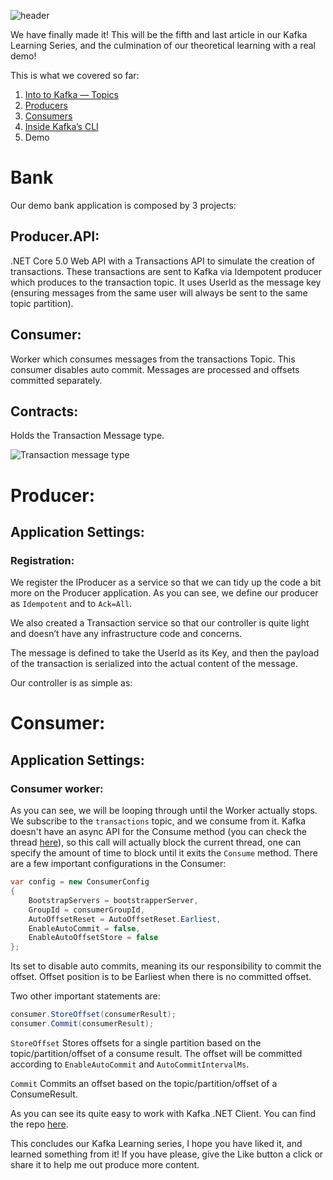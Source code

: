 ![header](https://miro.medium.com/v2/resize:fit:770/1*y-8NaBH83BMBjuzDj40SVw.jpeg)

We have finally made it! This will be the fifth and last article in our Kafka Learning Series, and the culmination of our theoretical learning with a real demo!

This is what we covered so far:

1. [Into to Kafka — Topics](https://medium.com/@marcio.duarte89/intro-to-kafka-1c62e4a6d1e1)  
2. [Producers](https://medium.com/@marcio.duarte89/producers-3241ed906f0a)  
3. [Consumers](https://medium.com/@marcio.duarte89/consumers-c21fb73a84af)  
4. [Inside Kafka’s CLI](https://medium.com/@marcio.duarte89/inside-kafka-cli-77e6179da50a)  
5. Demo

# Bank

Our demo bank application is composed by 3 projects:

## Producer.API:

.NET Core 5.0 Web API with a Transactions API to simulate the creation of transactions. These transactions are sent to Kafka via Idempotent producer which produces to the transaction topic. It uses UserId as the message key (ensuring messages from the same user will always be sent to the same topic partition).

## Consumer:

Worker which consumes messages from the transactions Topic. This consumer disables auto commit. Messages are processed and offsets committed separately.

## Contracts:

Holds the Transaction Message type.

![Transaction message type](https://miro.medium.com/v2/resize:fit:277/0*A7_A8_JCwCJvitKu)

# Producer:

## Application Settings:

### Registration:

We register the IProducer as a service so that we can tidy up the code a bit more on the Producer application. As you can see, we define our producer as `Idempotent` and to `Ack=All`.

We also created a Transaction service so that our controller is quite light and doesn’t have any infrastructure code and concerns.

The message is defined to take the UserId as its Key, and then the payload of the transaction is serialized into the actual content of the message.

Our controller is as simple as:

# Consumer:

## Application Settings:

### Consumer worker:

As you can see, we will be looping through until the Worker actually stops. We subscribe to the `transactions` topic, and we consume from it. Kafka doesn't have an async API for the Consume method (you can check the thread [here](https://github.com/confluentinc/confluent-kafka-dotnet/issues/487)), so this call will actually block the current thread, one can specify the amount of time to block until it exits the `Consume` method. There are a few important configurations in the Consumer:

```csharp
var config = new ConsumerConfig 
{ 
    BootstrapServers = bootstrapperServer, 
    GroupId = consumerGroupId, 
    AutoOffsetReset = AutoOffsetReset.Earliest, 
    EnableAutoCommit = false, 
    EnableAutoOffsetStore = false 
};
```

Its set to disable auto commits, meaning its our responsibility to commit the offset. Offset position is to be Earliest when there is no committed offset.

Two other important statements are:

```csharp
consumer.StoreOffset(consumerResult); 
consumer.Commit(consumerResult);
```

`StoreOffset` Stores offsets for a single partition based on the topic/partition/offset of a consume result. The offset will be committed according to `EnableAutoCommit` and `AutoCommitIntervalMs`.

`Commit` Commits an offset based on the topic/partition/offset of a ConsumeResult.

As you can see its quite easy to work with Kafka .NET Client. You can find the repo [here](https://github.com/marcioduarte89/Kafka.Bank.Demo).

This concludes our Kafka Learning series, I hope you have liked it, and learned something from it! If you have please, give the Like button a click or share it to help me out produce more content.